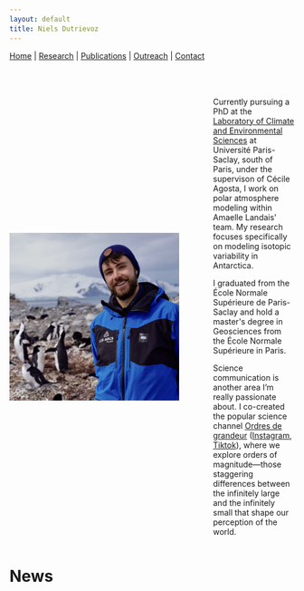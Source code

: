 ```yaml
---
layout: default
title: Niels Dutrievoz
---
```



[Home](/) | [Research](/research) | [Publications](/publications) |  [Outreach](/outreach) |  [Contact](/contact)

<div style="margin-top: 50px;"></div>

<div style="display: flex; align-items: center; gap: 60px;">
  <img src="images/profile.jpg" alt="My Photo" style="width: 300px;">
  <div>
    <p>Currently pursuing a PhD at the <a href="https://www.lsce.ipsl.fr/" target="_blank">Laboratory of Climate and Environmental Sciences</a> at Université Paris-Saclay, south of Paris, under the supervison of Cécile Agosta, I work on polar atmosphere modeling within Amaelle Landais' team. My research focuses specifically on modeling isotopic variability in Antarctica.</p>
    <p>I graduated from the École Normale Supérieure de Paris-Saclay and hold a master's degree in Geosciences from the École Normale Supérieure in Paris.</p>
    <p>Science communication is another area I’m really passionate about. I co-created the popular science channel <a href="https://ordres-de-grandeur.com/" target="_blank">Ordres de grandeur</a> (<a href="https://www.instagram.com/ordres.de.grandeur/" target="_blank">Instagram</a>, <a href="https://www.tiktok.com/@ordresdegrandeur/" target="_blank">Tiktok</a>), where we explore orders of magnitude—those staggering differences between the infinitely large and the infinitely small that shape our perception of the world.</p>
  </div>
</div>









# News

